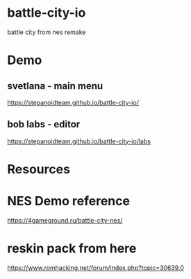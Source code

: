 # battle-city-io

battle city from nes remake

# Demo

## svetlana - main menu

https://stepanoidteam.github.io/battle-city-io/

## bob labs - editor

https://stepanoidteam.github.io/battle-city-io/labs

# Resources

# NES Demo reference

https://4gameground.ru/battle-city-nes/

# reskin pack from here

https://www.romhacking.net/forum/index.php?topic=30639.0
